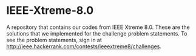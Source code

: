 IEEE-Xtreme-8.0
===============

A repository that contains our codes from IEEE Xtreme 8.0. These are the solutions that we implemented for the challenge problem statements. To see the problem statements, sign in at http://ieee.hackerrank.com/contests/ieeextreme8/challenges.
